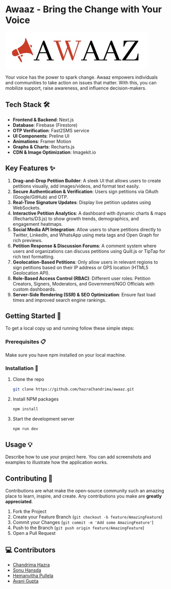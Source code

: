 # Awaaz - Bring the Change with Your Voice

![Awaaz Logo](./public/assets/logo.jpeg)

Your voice has the power to spark change. Awaaz empowers individuals and communities to take action on issues that matter. With this, you can mobilize support, raise awareness, and influence decision-makers.

## Tech Stack 🛠️

- **Frontend & Backend**: Next.js
- **Database**: Firebase (Firestore)
- **OTP Verification**: Fast2SMS service
- **UI Components**: Preline UI
- **Animations**: Framer Motion
- **Graphs & Charts**: Recharts.js
- **CDN & Image Optimization**: Imagekit.io

## Key Features ✨

1. **Drag-and-Drop Petition Builder**: A sleek UI that allows users to create petitions visually, add images/videos, and format text easily.
2. **Secure Authentication & Verification**: Users sign petitions via OAuth (Google/GitHub) and OTP.
3. **Real-Time Signature Updates**: Display live petition updates using WebSockets.
4. **Interactive Petition Analytics**: A dashboard with dynamic charts & maps (Recharts/D3.js) to show growth trends, demographics, and engagement heatmaps.
5. **Social Media API Integration**: Allow users to share petitions directly to Twitter, LinkedIn, and WhatsApp using meta tags and Open Graph for rich previews.
6. **Petition Response & Discussion Forums**: A comment system where users and organizations can discuss petitions using Quill.js or TipTap for rich text formatting.
7. **Geolocation-Based Petitions**: Only allow users in relevant regions to sign petitions based on their IP address or GPS location (HTML5 Geolocation API).
8. **Role-Based Access Control (RBAC)**: Different user roles: Petition Creators, Signers, Moderators, and Government/NGO Officials with custom dashboards.
9. **Server-Side Rendering (SSR) & SEO Optimization**: Ensure fast load times and improved search engine rankings.


## Getting Started 🚀

To get a local copy up and running follow these simple steps:

### Prerequisites 📋

Make sure you have npm installed on your local machine.

### Installation 🔧

1. Clone the repo
   ```sh
   git clone https://github.com/hazraChandrima/awaaz.git
   ```
2. Install NPM packages
   ```sh
   npm install
   ```
3. Start the development server
   ```sh
   npm run dev
   ```

## Usage 💡

Describe how to use your project here. You can add screenshots and examples to illustrate how the application works.


## Contributing 🤝

Contributions are what make the open-source community such an amazing place to learn, inspire, and create. Any contributions you make are **greatly appreciated**.

1. Fork the Project
2. Create your Feature Branch (`git checkout -b feature/AmazingFeature`)
3. Commit your Changes (`git commit -m 'Add some AmazingFeature'`)
4. Push to the Branch (`git push origin feature/AmazingFeature`)
5. Open a Pull Request


## 💻 Contributors

- [Chandrima Hazra](https://github.com/hazraChandrima)
- [Sonu Hansda](https://github.com/Sonu-Hansda)
- [Hemanvitha Pullela](https://github.com/hemanvithapullela0456)
- [Avani Gupta](https://github.com/guptaavani111)

